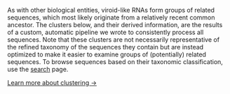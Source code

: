 As with other biological entities, viroid-like RNAs form groups of related sequences, which most likely originate from a relatively recent common ancestor.
The clusters below, and their derived information, are the results of a custom, automatic pipeline we wrote to consistently process all sequences.
Note that these clusters are not necessarily representative of the refined taxonomy of the sequences they contain but are instead optimized to make it easier to examine groups of (potentially) related sequences.
To browse sequences based on their taxonomic classification, use the [search](/search) page.

[Learn more about clustering &rarr;](/about#how-do-you-generate-the-clusters-and-their-information)
